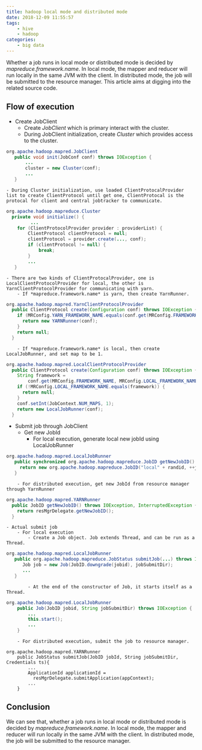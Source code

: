 ```yaml
---
title: hadoop local mode and distributed mode
date: 2018-12-09 11:55:57
tags:
    - hive
    - hadoop
categories:
    - big data
---
```

Whether a job runs in local mode or distributed mode is decided by *mapreduce.framework.name*. In local mode, the mapper and reducer will run locally in the same JVM with the client. In distributed mode, the job will be submitted to the resource manager. This article aims at digging into the related source code.

## Flow of execution
- Create JobClient
    - Create *JobClient* which is primary interact with the cluster.
    - During JobClient initialization, create *Cluster* which provides access to the cluster.
```java
org.apache.hadoop.mapred.JobClient
   public void init(JobConf conf) throws IOException {
       ...    
       cluster = new Cluster(conf);
       ...  
   }
```
    - During Cluster initialization, use loaded ClientProtocalProvider list to create ClientProtocol until get one, ClientProtocal is the protocal for client and central jobtracker to communicate.
```java
org.apache.hadoop.mapreduce.Cluster
  private void initialize() {
         ...
    for (ClientProtocolProvider provider : providerList) {
        ClientProtocol clientProtocol = null;
        clientProtocol = provider.create(..., conf);
        if (clientProtocol != null) {
            break;
        }
        ...
   }
```
    - There are two kinds of ClientProtocalProvider, one is LocalClientProtocolProvider for local, the other is YarnClientProtocolProvider for communicating with yarn.
        - If *mapreduce.framework.name* is yarn, then create YarnRunner.
```java
org.apache.hadoop.mapred.YarnClientProtocolProvider
  public ClientProtocol create(Configuration conf) throws IOException {
    if (MRConfig.YARN_FRAMEWORK_NAME.equals(conf.get(MRConfig.FRAMEWORK_NAME))) {
      return new YARNRunner(conf);
    }
    return null;
  }
```
        - If *mapreduce.framework.name* is local, then create LocalJobRunner, and set map to be 1.
```java
org.apache.hadoop.mapred.LocalClientProtocolProvider
  public ClientProtocol create(Configuration conf) throws IOException {
    String framework =
        conf.get(MRConfig.FRAMEWORK_NAME, MRConfig.LOCAL_FRAMEWORK_NAME);
    if (!MRConfig.LOCAL_FRAMEWORK_NAME.equals(framework)) {
      return null;
    }
    conf.setInt(JobContext.NUM_MAPS, 1);
    return new LocalJobRunner(conf);
  }
```
- Submit job through JobClient
    - Get new JobId
        - For local execution, generate local new jobId using LocalJobRunner
```java
org.apache.hadoop.mapred.LocalJobRunner
   public synchronized org.apache.hadoop.mapreduce.JobID getNewJobID() {
     return new org.apache.hadoop.mapreduce.JobID("local" + randid, ++jobid);
   }
```
        - For distributed execution, get new JobId from resource manager through YarnRunner
```java
org.apache.hadoop.mapred.YARNRunner
  public JobID getNewJobID() throws IOException, InterruptedException {
    return resMgrDelegate.getNewJobID();
  }
```
    - Actual submit job
        - For local execution
            - Create a Job object. Job extends Thread, and can be run as a Thread.
```java
org.apache.hadoop.mapred.LocalJobRunner
   public org.apache.hadoop.mapreduce.JobStatus submitJob(...) throws IOException {
      Job job = new Job(JobID.downgrade(jobid), jobSubmitDir);
      ...
   }
```
            - At the end of the constructor of Job, it starts itself as a Thread.
```java
org.apache.hadoop.mapred.LocalJobRunner
    public Job(JobID jobid, String jobSubmitDir) throws IOException {
        ...
        this.start();
        ...
    }
```
        - For distributed execution, submit the job to resource manager.
```
org.apache.hadoop.mapred.YARNRunner
    public JobStatus submitJob(JobID jobId, String jobSubmitDir, Credentials ts){
        ...
        ApplicationId applicationId =
          resMgrDelegate.submitApplication(appContext);
        ...
    }
```

## Conclusion
We can see that, whether a job runs in local mode or distributed mode is decided by *mapreduce.framework.name*. In local mode, the mapper and reducer will run locally in the same JVM with the client. In distributed mode, the job will be submitted to the resource manager.



















